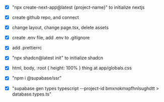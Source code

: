 - [x] "npx create-next-app@latest {project-name}" to initialize nextjs
- [x] create github repo, and connect
- [x] change layout, change page.tsx, delete assets
- [x] create .env file, add .env to .gitignore
- [x] add .prettierrc

- [x] "npx shadcn@latest init" to initialize shadcn
- [x] html, body, :root { height: 100% } thing at app/globals.css

- [x] "npm i @supabase/ssr"
- [x] "supabase gen types typescript --project-id bmxnokmxpfhnlsughdtt > database.types.ts"
